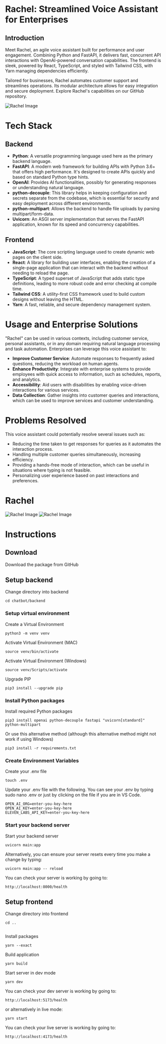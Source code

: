 # Rachel: Streamlined Voice Assistant for Enterprises

## Introduction

Meet Rachel, an agile voice assistant built for performance and user engagement. Combining Python and FastAPI, it delivers fast, concurrent API interactions with OpenAI-powered conversation capabilities. The frontend is sleek, powered by React, TypeScript, and styled with Tailwind CSS, with Yarn managing dependencies efficiently.

Tailored for businesses, Rachel automates customer support and streamlines operations. Its modular architecture allows for easy integration and secure deployment. Explore Rachel's capabilities on our GitHub repository.

<img src="/frontend/media/rachel.webp" alt="Rachel Image">

# Tech Stack

## Backend

- **Python**: A versatile programming language used here as the primary backend language.
- **FastAPI**: A modern web framework for building APIs with Python 3.6+ that offers high performance. It's designed to create APIs quickly and based on standard Python type hints.
- **OpenAI**: Provides AI functionalities, possibly for generating responses or understanding natural language.
- **python-decouple**: This library helps in keeping configuration and secrets separate from the codebase, which is essential for security and easy deployment across different environments.
- **python-multipart**: Allows the backend to handle file uploads by parsing multipart/form-data.
- **Uvicorn**: An ASGI server implementation that serves the FastAPI application, known for its speed and concurrency capabilities.

## Frontend

- **JavaScript**: The core scripting language used to create dynamic web pages on the client side.
- **React**: A library for building user interfaces, enabling the creation of a single-page application that can interact with the backend without needing to reload the page.
- **TypeScript**: A typed superset of JavaScript that adds static type definitions, leading to more robust code and error checking at compile time.
- **Tailwind CSS**: A utility-first CSS framework used to build custom designs without leaving the HTML.
- **Yarn**: A fast, reliable, and secure dependency management system.

# Usage and Enterprise Solutions

"Rachel" can be used in various contexts, including customer service, personal assistants, or in any domain requiring natural language processing and task automation. Enterprises can leverage this voice assistant to:

- **Improve Customer Service**: Automate responses to frequently asked questions, reducing the workload on human agents.
- **Enhance Productivity**: Integrate with enterprise systems to provide employees with quick access to information, such as schedules, reports, and analytics.
- **Accessibility**: Aid users with disabilities by enabling voice-driven interactions for various services.
- **Data Collection**: Gather insights into customer queries and interactions, which can be used to improve services and customer understanding.

# Problems Resolved

This voice assistant could potentially resolve several issues such as:

- Reducing the time taken to get responses for queries as it automates the interaction process.
- Handling multiple customer queries simultaneously, increasing efficiency.
- Providing a hands-free mode of interaction, which can be useful in situations where typing is not feasible.
- Personalizing user experience based on past interactions and preferences.

# Rachel

<img src="/frontend/media/Rachel.png" alt="Rachel Image">

<img src="/frontend/media/Rachel2.png" alt="Rachel Image">

# Instructions

## Download

Download the package from GitHub

## Setup backend

Change directory into backend

```shell
cd chatbot/backend
```

### Setup virtual environment

Create a Virtual Environment

```shell
python3 -m venv venv
```

Activate Virtual Environment (MAC)

```shell
source venv/bin/activate
```

Activate Virtual Environment (Windows)

```shell
source venv/Scripts/activate
```

Upgrade PIP

```shell
pip3 install --upgrade pip
```

### Install Python packages

Install required Python packages

```shell
pip3 install openai python-decouple fastapi "uvicorn[standard]" python-multipart
```

Or use this alternative method (although this alternative method might not work if using Windows)

```shell
pip3 install -r requirements.txt
```

### Create Environment Variables

Create your .env file

```shell
touch .env
```

Update your .env file with the following. You can see your .env by typing sudo nano .env or just by clicking on the file if you are in VS Code.

```plain
OPEN_AI_ORG=enter-you-key-here
OPEN_AI_KEY=enter-you-key-here
ELEVEN_LABS_API_KEY=enter-you-key-here
```

### Start your backend server

Start your backend server

```shell
uvicorn main:app
```

Alternatively, you can ensure your server resets every time you make a change by typing:

```shell
uvicorn main:app -- reload
```

You can check your server is working by going to:

```plain
http://localhost:8000/health
```

## Setup frontend

Change directory into frontend

```shell
cd ..
  
```

Install packages

```shell
yarn --exact
```

Build application

```shell
yarn build
```

Start server in dev mode

```shell
yarn dev
```

You can check your dev server is working by going to:

```plain
http://localhost:5173/health
```

or alternatively in live mode:

```shell
yarn start
```

You can check your live server is working by going to:

```plain
http://localhost:4173/health
```
